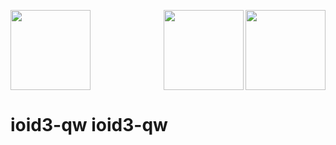 <img src="https://raw.githubusercontent.com/KuehnhammerTobias/ioqw/master/misc/quakewars.png" width="128"> <img src="https://raw.githubusercontent.com/KuehnhammerTobias/ioqw/master/misc/quakewars.png" align="right" width="128"> <img src="https://raw.githubusercontent.com/KuehnhammerTobias/ioqw/master/misc/quakewars.png" align="right" width="128">

# ioid3-qw                                                                                                                                                                                             ioid3-qw